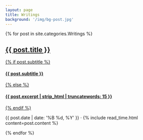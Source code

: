 ```yaml
---
layout: page
title: Writings
background: '/img/bg-post.jpg'
---
```


{% for post in site.categories.Writings %}
 <article class="post-preview">
  <a href="{{ post.url | prepend: site.baseurl | replace: '//', '/' }}">
    <h2 class="post-title">{{ post.title }}</h2>
    {% if post.subtitle %}
    <h4 class="post-subtitle">{{ post.subtitle }}</h4>
    {% else %}
    <h4 class="post-subtitle">{{ post.excerpt | strip_html | truncatewords: 15 }}</h4>
    {% endif %}
  </a>
  <p class="post-meta">{{ post.date | date: '%B %d, %Y' }} &middot; {% include read_time.html content=post.content %}
  </p>
</article>
{% endfor %}